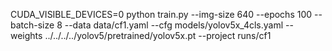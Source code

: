 CUDA_VISIBLE_DEVICES=0 python train.py --img-size 640 --epochs 100 --batch-size 8 --data data/cf1.yaml --cfg models/yolov5x_4cls.yaml --weights ../../../../yolov5/pretrained/yolov5x.pt --project runs/cf1
